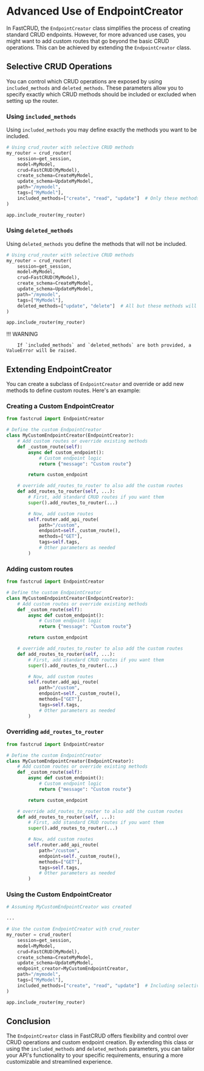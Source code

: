 # Advanced Use of EndpointCreator

In FastCRUD, the `EndpointCreator` class simplifies the process of creating standard CRUD endpoints. However, for more advanced use cases, you might want to add custom routes that go beyond the basic CRUD operations. This can be achieved by extending the `EndpointCreator` class.

## Selective CRUD Operations

You can control which CRUD operations are exposed by using `included_methods` and `deleted_methods`. These parameters allow you to specify exactly which CRUD methods should be included or excluded when setting up the router.

### Using `included_methods`

Using `included_methods` you may define exactly the methods you want to be included.

```python hl_lines="10"
# Using crud_router with selective CRUD methods
my_router = crud_router(
    session=get_session,
    model=MyModel,
    crud=FastCRUD(MyModel),
    create_schema=CreateMyModel,
    update_schema=UpdateMyModel,
    path="/mymodel",
    tags=["MyModel"],
    included_methods=["create", "read", "update"]  # Only these methods will be included
)

app.include_router(my_router)
```

### Using `deleted_methods`

Using `deleted_methods` you define the methods that will not be included.

```python hl_lines="10"
# Using crud_router with selective CRUD methods
my_router = crud_router(
    session=get_session,
    model=MyModel,
    crud=FastCRUD(MyModel),
    create_schema=CreateMyModel,
    update_schema=UpdateMyModel,
    path="/mymodel",
    tags=["MyModel"],
    deleted_methods=["update", "delete"]  # All but these methods will be included
)

app.include_router(my_router)
```

!!! WARNING

        If `included_methods` and `deleted_methods` are both provided, a ValueError will be raised.

## Extending EndpointCreator

You can create a subclass of `EndpointCreator` and override or add new methods to define custom routes. Here's an example:

### Creating a Custom EndpointCreator

```python hl_lines="3 4"
from fastcrud import EndpointCreator

# Define the custom EndpointCreator
class MyCustomEndpointCreator(EndpointCreator):
    # Add custom routes or override existing methods
    def _custom_route(self):
        async def custom_endpoint():
            # Custom endpoint logic
            return {"message": "Custom route"}

        return custom_endpoint

    # override add_routes_to_router to also add the custom routes
    def add_routes_to_router(self, ...):
        # First, add standard CRUD routes if you want them
        super().add_routes_to_router(...)

        # Now, add custom routes
        self.router.add_api_route(
            path="/custom",
            endpoint=self._custom_route(),
            methods=["GET"],
            tags=self.tags,
            # Other parameters as needed
        )
```

### Adding custom routes

```python hl_lines="5-9"
from fastcrud import EndpointCreator

# Define the custom EndpointCreator
class MyCustomEndpointCreator(EndpointCreator):
    # Add custom routes or override existing methods
    def _custom_route(self):
        async def custom_endpoint():
            # Custom endpoint logic
            return {"message": "Custom route"}

        return custom_endpoint

    # override add_routes_to_router to also add the custom routes
    def add_routes_to_router(self, ...):
        # First, add standard CRUD routes if you want them
        super().add_routes_to_router(...)

        # Now, add custom routes
        self.router.add_api_route(
            path="/custom",
            endpoint=self._custom_route(),
            methods=["GET"],
            tags=self.tags,
            # Other parameters as needed
        )
```

### Overriding `add_routes_to_router`

```python hl_lines="13-25"
from fastcrud import EndpointCreator

# Define the custom EndpointCreator
class MyCustomEndpointCreator(EndpointCreator):
    # Add custom routes or override existing methods
    def _custom_route(self):
        async def custom_endpoint():
            # Custom endpoint logic
            return {"message": "Custom route"}

        return custom_endpoint

    # override add_routes_to_router to also add the custom routes
    def add_routes_to_router(self, ...):
        # First, add standard CRUD routes if you want them
        super().add_routes_to_router(...)

        # Now, add custom routes
        self.router.add_api_route(
            path="/custom",
            endpoint=self._custom_route(),
            methods=["GET"],
            tags=self.tags,
            # Other parameters as needed
        )
```

### Using the Custom EndpointCreator

```python hl_lines="6 12 18"
# Assuming MyCustomEndpointCreator was created

...

# Use the custom EndpointCreator with crud_router
my_router = crud_router(
    session=get_session,
    model=MyModel,
    crud=FastCRUD(MyModel),
    create_schema=CreateMyModel,
    update_schema=UpdateMyModel,
    endpoint_creator=MyCustomEndpointCreator,
    path="/mymodel",
    tags=["MyModel"],
    included_methods=["create", "read", "update"]  # Including selective methods
)

app.include_router(my_router)
```

## Conclusion

The `EndpointCreator` class in FastCRUD offers flexibility and control over CRUD operations and custom endpoint creation. By extending this class or using the `included_methods` and `deleted_methods` parameters, you can tailor your API's functionality to your specific requirements, ensuring a more customizable and streamlined experience.

